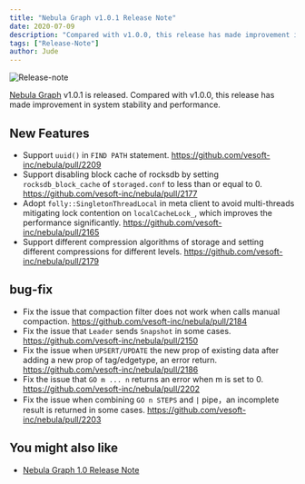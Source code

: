 ```yaml
---
title: "Nebula Graph v1.0.1 Release Note"
date: 2020-07-09
description: "Compared with v1.0.0, this release has made improvement in system stability and performance."
tags: ["Release-Note"]
author: Jude
---
```


![Release-note](https://user-images.githubusercontent.com/38887077/87019600-64ccf480-c205-11ea-91f6-7a5092bfae2c.png)

[Nebula Graph](https://github.com/vesoft-inc/nebula) v1.0.1 is released. Compared with v1.0.0, this release has made improvement in system stability and performance.

## New Features

- Support `uuid()` in `FIND PATH` statement. https://github.com/vesoft-inc/nebula/pull/2209
- Support disabling block cache of rocksdb by setting `rocksdb_block_cache` of `storaged.conf` to less than or equal to 0.  https://github.com/vesoft-inc/nebula/pull/2177
- Adopt `folly::SingletonThreadLocal` in meta client to avoid multi-threads mitigating lock contention on `localCacheLock_`, which improves the performance significantly. https://github.com/vesoft-inc/nebula/pull/2165
- Support different compression algorithms of storage and setting different compressions for different levels.  https://github.com/vesoft-inc/nebula/pull/2179

## bug-fix

- Fix the issue that compaction filter does not work when calls manual compaction. https://github.com/vesoft-inc/nebula/pull/2184
- Fix the issue that `Leader` sends `Snapshot` in some cases. https://github.com/vesoft-inc/nebula/pull/2150
- Fix the issue when `UPSERT/UPDATE` the new prop of existing data after adding a new prop of tag/edgetype, an error return. https://github.com/vesoft-inc/nebula/pull/2186
- Fix the issue that `GO m ... n` returns an error when m is set to 0. https://github.com/vesoft-inc/nebula/pull/2202
- Fix the issue when combining `GO n STEPS` and `|` pipe，an incomplete result is returned in some cases. https://github.com/vesoft-inc/nebula/pull/2203

## You might also like

- [Nebula Graph 1.0 Release Note](https://nebula-graph.com.cn/posts/nebula-graph-1.0-release-note/)